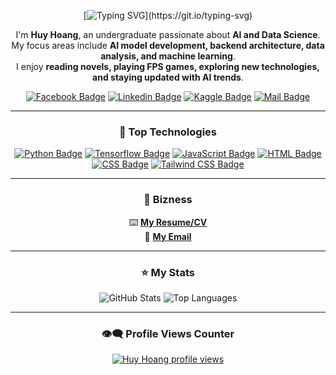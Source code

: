 <div align="center">

[![Typing SVG](https://readme-typing-svg.herokuapp.com?font=Calling+Code&size=50&duration=3000&pause=1000&color=0B6B65&background=21177700&center=true&vCenter=true&width=1000&height=100&separator=%3C&lines=Hi+There!%F0%9F%91%8B;+I'm+Huy+Hoang!)](https://git.io/typing-svg)

I'm **Huy Hoang**, an undergraduate passionate about **AI and Data Science**.  
My focus areas include **AI model development, backend architecture, data analysis, and machine learning**.  
I enjoy **reading novels, playing FPS games, exploring new technologies, and staying updated with AI trends**.  

[![Facebook Badge](https://img.shields.io/badge/Facebook-1877F2?style=for-the-badge&logo=facebook&logoColor=white)](https://www.facebook.com/profile.php?id=100008454588441) 
[![Linkedin Badge](https://img.shields.io/badge/LinkedIn-0077B5?style=for-the-badge&logo=linkedin&logoColor=white)](https://www.linkedin.com/in/hoang-huy-6b77a12a8/) 
[![Kaggle Badge](https://img.shields.io/badge/Kaggle-20BEFF?style=for-the-badge&logo=Kaggle&logoColor=white)](https://www.kaggle.com/hhhoang) 
[![Mail Badge](https://img.shields.io/badge/Gmail-D14836?style=for-the-badge&logo=gmail&logoColor=white)](mailto:ha.huy.hoang.tk@gmail.com)

---

### 🚀 Top Technologies

[![Python Badge](https://img.shields.io/badge/Python-14354C?style=for-the-badge&logo=python&logoColor=white)](#) 
[![Tensorflow Badge](https://img.shields.io/badge/TensorFlow-FF6F00?style=for-the-badge&logo=tensorflow&logoColor=white)](#) 
[![JavaScript Badge](https://img.shields.io/badge/JavaScript-323330?style=for-the-badge&logo=javascript&logoColor=F7DF1E)](#) 
[![HTML Badge](https://img.shields.io/badge/HTML5-E34F26?style=for-the-badge&logo=html5&logoColor=white)](#) 
[![CSS Badge](https://img.shields.io/badge/CSS3-1572B6?style=for-the-badge&logo=css3&logoColor=white)](#) 
[![Tailwind CSS Badge](https://img.shields.io/badge/Tailwind_CSS-38B2AC?style=for-the-badge&logo=tailwind-css&logoColor=white)](#) 

---

### 📂 Bizness

 :keyboard: [**My Resume/CV**](https://l1af-2027.github.io/CV-Website/)  
 :email: [**My Email**](mailto:ha.huy.hoang.tk@gmail.com)  

---

### ⭐ My Stats

<img alt="GitHub Stats" src="https://github-readme-stats.vercel.app/api?username=l1aF-2027&show_icons=true&theme=transparent"/>
<img alt="Top Languages" src="https://github-readme-stats.vercel.app/api/top-langs/?username=l1aF-2027&layout=compact&&langs_count=8"/>

---

### 👁️‍🗨️ Profile Views Counter

[![Huy Hoang profile views](https://u8views.com/api/v1/github/profiles/114857534/views/day-week-month-total-count.svg)](https://u8views.com/github/l1aF-2027)

</div>
